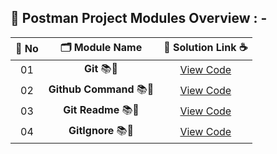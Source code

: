 ## 🧩 Postman Project Modules Overview : -

| 🔢 **No** | 🗂️ **Module Name**                | 🔗 **Solution Link** ☕ |
|:--------:|:----------------------------------:|:----------------------:|
| 01       | **Git** 📚🔢     | [View Code](#) |
| 02       | **Github Command** 📚🔢     | [View Code](#) |
| 03       | **Git Readme** 📚🔢     | [View Code](#) |
| 04       | **GitIgnore** 📚🔢     | [View Code](#) |
